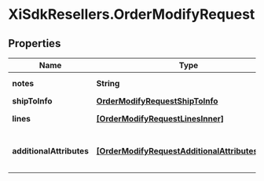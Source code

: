 # XiSdkResellers.OrderModifyRequest

## Properties

Name | Type | Description | Notes
------------ | ------------- | ------------- | -------------
**notes** | **String** | Shipment-level notes. | [optional] 
**shipToInfo** | [**OrderModifyRequestShipToInfo**](OrderModifyRequestShipToInfo.md) |  | [optional] 
**lines** | [**[OrderModifyRequestLinesInner]**](OrderModifyRequestLinesInner.md) | The order line items. | [optional] 
**additionalAttributes** | [**[OrderModifyRequestAdditionalAttributesInner]**](OrderModifyRequestAdditionalAttributesInner.md) | Header-level additional attributes. | [optional] 



